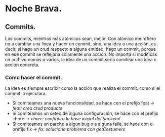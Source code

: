# Noche Brava.

## Commits.

Los commits, mientras más atómicos sean, mejor. Con atómico me refiero no a cambiar una línea y hacer un commit, sino, una idea o una acción, es decir, si hago un crud respecto a alguna entidad, hago un commit, porque en ese commit se reflejaría solamente una acción.
No importa si modificás un archivo nomás o varios, la idea de un commit sería comitear una idea o acción concreta.

### Como hacer el commit.

La idea es siempre escribir como la acción que realiza el commit, como si el commit la ejecutara.
* Si comiteamos una nueva funcionalidad, se hace con el prefijo feat -> _feat: crea crud products_
* Si comiteamos un seteo de alguna configuración, se hace con el prefijo chore -> _chore: configura la base inicial del backend_
* Si comiteamos un parche a algun bug o a alguna falla, se hace con el prefijo fix -> _fix: soluciona problema con getCostumers_

